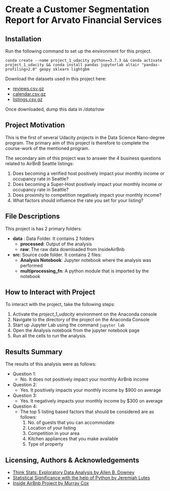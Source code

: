 # Create a Customer Segmentation Report for Arvato Financial Services
## Installation
Run the following command to set up the environment for this project. 

```
conda create --name project_1_udacity python==3.7.3 && conda activate project_1_udacity && conda install pandas jupyterlab altair "pandas-profiling>2.0" geopy sklearn lightgbm
```

Download the datasets used in this project here:
- [reviews.csv.gz](http://data.insideairbnb.com/united-states/wa/seattle/2021-09-25/data/reviews.csv.gz)
- [calendar.csv.gz](http://data.insideairbnb.com/united-states/wa/seattle/2021-09-25/data/calendar.csv.gz)
- [listings.csv.gz](http://data.insideairbnb.com/united-states/wa/seattle/2021-09-25/data/listings.csv.gz)

Once downloaded, dump this data in _/data/raw_


## Project Motivation
This is the first of several Udacity projects in the Data Science Nano-degree program. The primary aim of this project 
is therefore to complete the course-work of the mentioned program. 

The secondary aim of this project was to answer the 4 business questions related to AirBnB Seattle listings:
1. Does becoming a verified host positively impact your monthly income or occupancy rate in Seattle?
1. Does becoming a Super-Host positively impact your monthly income or occupancy rate in Seattle?
1. Does proximity to competition negatively impact your monthly income?
1. What factors should influence the rate you set for your listing?

## File Descriptions
This project is has 2 primary folders: 
- **data** : Data Folder. It contains 2 folders
    - **processed**: Output of the analysis
    - **raw**: The raw data downloaded from InsideAirBnb
- **src**: Source code folder. It contains 2 files:
    - **Analysis Notebook**: Jupyter notebook where the analysis was performed
    - **multiprocessing_fn**: A python module that is imported by the notebook

## How to Interact with Project
To interact with the project, take the following steps:
1. Activate the _project_1_udacity_ environment on the Anaconda console
1. Navigate to the directory of the project on the Anaconda Console
1. Start up Jupyter Lab using the command `jupyter lab`
1. Open the Analysis notebook from the jupyter notebook page
1. Run all the cells to run the analysis.

## Results Summary
The results of this analysis were as follows: 
- Question 1:
   - No. It does not positively impact your monthly AirBnb income
- Question 2:
   - Yes. It positively impacts your monthly income by $900 on average
- Question 3:
   - Yes. It negatively impacts your monthly income by $300 on average
- Question 4:
   - The top 5 listing based factors that should be considered are as follows: 
        1. No. of guests that you can accommodate
        1. Location of your listing
        1. Competition in your area
        1. Kitchen appliances that you make available
        1. Type of property

## Licensing, Authors & Acknowledgements
- [Think Stats: Exploratory Data Analysis by Allen B. Downey](https://www.amazon.com/gp/product/1491907339/ref=as_li_tl?ie=UTF8&camp=1789&creative=9325&creativeASIN=1491907339&linkCode=as2&tag=greenteapre01-20&linkId=JVSYKQHYSUIEYRHL)
- [Statistical Significance with the help of Python by Jeremiah Lutes](https://towardsdatascience.com/statistical-significance-with-the-help-of-python-1fbb318ce216)
- [Inside AirBnb Project by Murray Cox](http://insideairbnb.com/about.html)

